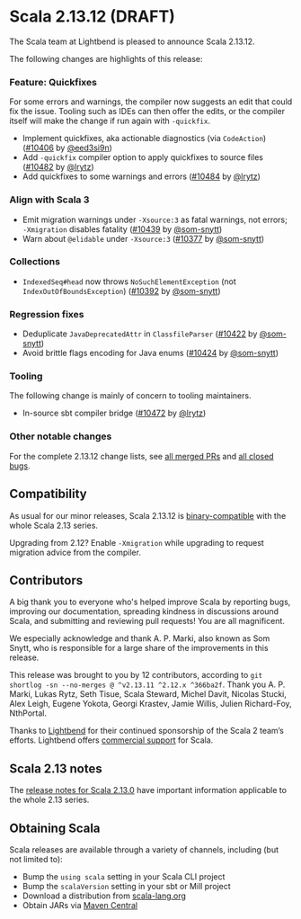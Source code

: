 # Scala 2.13.12 (DRAFT)

The Scala team at Lightbend is pleased to announce Scala 2.13.12.

The following changes are highlights of this release:

### Feature: Quickfixes

For some errors and warnings, the compiler now suggests an edit that could fix the issue. Tooling such as IDEs can then offer the edits, or the compiler itself will make the change if run again with `-quickfix`.

* Implement quickfixes, aka actionable diagnostics (via `CodeAction`) ([#10406](https://github.com/scala/scala/pull/10406) by [@eed3si9n](https://github.com/eed3si9n))
* Add `-quickfix` compiler option to apply quickfixes to source files ([#10482](https://github.com/scala/scala/pull/10482) by [@lrytz](https://github.com/lrytz))
* Add quickfixes to some warnings and errors ([#10484](https://github.com/scala/scala/pull/10484) by [@lrytz](https://github.com/lrytz))

### Align with Scala 3

* Emit migration warnings under `-Xsource:3` as fatal warnings, not errors; `-Xmigration` disables fatality ([#10439](https://github.com/scala/scala/pull/10439) by [@som-snytt](https://github.com/som-snytt))
* Warn about `@elidable` under `-Xsource:3` ([#10377](https://github.com/scala/scala/pull/10377) by [@som-snytt](https://github.com/som-snytt))

### Collections

* `IndexedSeq#head` now throws `NoSuchElementException` (not `IndexOutOfBoundsException`) ([#10392](https://github.com/scala/scala/pull/10392) by [@som-snytt](https://github.com/som-snytt))

### Regression fixes

* Deduplicate `JavaDeprecatedAttr` in `ClassfileParser` ([#10422](https://github.com/scala/scala/pull/10422) by [@som-snytt](https://github.com/som-snytt))
* Avoid brittle flags encoding for Java enums ([#10424](https://github.com/scala/scala/pull/10424) by [@som-snytt](https://github.com/som-snytt))

### Tooling

The following change is mainly of concern to tooling maintainers.

* In-source sbt compiler bridge ([#10472](https://github.com/scala/scala/pull/10472) by [@lrytz](https://github.com/lrytz))

### Other notable changes

For the complete 2.13.12 change lists, see [all merged PRs](https://github.com/scala/scala/pulls?q=is%3Amerged%20milestone%3A2.13.12) and [all closed bugs](https://github.com/scala/bug/issues?utf8=%E2%9C%93&q=is%3Aclosed+milestone%3A2.13.12).

## Compatibility

As usual for our minor releases, Scala 2.13.12 is [binary-compatible](https://docs.scala-lang.org/overviews/core/binary-compatibility-of-scala-releases.html) with the whole Scala 2.13 series.

Upgrading from 2.12? Enable `-Xmigration` while upgrading to request migration advice from the compiler.

## Contributors

A big thank you to everyone who's helped improve Scala by reporting bugs, improving our documentation, spreading kindness in discussions around Scala, and submitting and reviewing pull requests! You are all magnificent.

We especially acknowledge and thank A. P. Marki, also known as Som Snytt, who is responsible for a large share of the improvements in this release.

This release was brought to you by 12 contributors, according to `git shortlog -sn --no-merges @ ^v2.13.11 ^2.12.x ^366ba2f`. Thank you A. P. Marki, Lukas Rytz, Seth Tisue, Scala Steward, Michel Davit, Nicolas Stucki, Alex Leigh, Eugene Yokota, Georgi Krastev, Jamie Willis, Julien Richard-Foy, NthPortal.

Thanks to [Lightbend](https://www.lightbend.com/scala) for their continued sponsorship of the Scala 2 team’s efforts. Lightbend offers [commercial support](https://www.lightbend.com/lightbend-platform-subscription) for Scala.

## Scala 2.13 notes

The [release notes for Scala 2.13.0](https://github.com/scala/scala/releases/v2.13.0) have important information applicable to the whole 2.13 series.

## Obtaining Scala

Scala releases are available through a variety of channels, including (but not limited to):

* Bump the `using scala` setting in your Scala CLI project
* Bump the `scalaVersion` setting in your sbt or Mill project
* Download a distribution from [scala-lang.org](https://scala-lang.org/download/2.13.12.html)
* Obtain JARs via [Maven Central](https://search.maven.org/search?q=g:org.scala-lang%20AND%20v:2.13.12)

